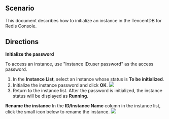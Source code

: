 
## Scenario
This document describes how to initialize an instance in the TencentDB for Redis Console.


## Directions
**Initialize the password**

 To access an instance, use "Instance ID:user password" as the access password.

1. In the **Instance List**, select an instance whose status is **To be initialized**.
2. Initialize the instance password and click **OK**.
![](https://main.qcloudimg.com/raw/f03e60dedf1fc23da300250685ed6293.png)
3. Return to the instance list. After the password is initialized, the instance status will be displayed as **Running**.

**Rename the instance**
In the **ID/Instance Name** column in the instance list, click the small icon below to rename the instance.
![](https://main.qcloudimg.com/raw/57ff2126575f0d218cb50851ce2ed9b6.png)


  


	
